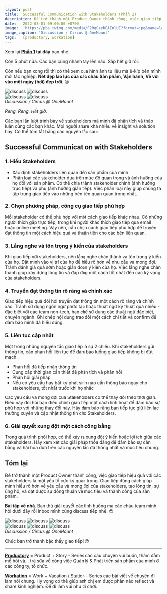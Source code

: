 ```yaml
---
layout: post
title:  Successful Communication with Stakeholders (Phần 2)
description: Để trở thành một Product Owner thành công, việc giao tiếp hiệu quả với các stakeholders là một yếu tố cực kỳ quan trọng. Giao tiếp đúng cách giúp bạn hiểu rõ hơn về yêu cầu và mong đợi của stakeholders, tạo lòng tin, sự ủng hộ, và đạt được sự đồng thuận về mục tiêu và thành công của sản phẩm.
date:   2022-08-01 09:00:00 +0700
image:  'https://pbs.twimg.com/media/F2RqCzebEAEnlUE?format=jpg&name=large'
image_caption: 'Discussion / Circus @ OneMount'
tags:   [productory, workation]
---
```


Xem lại **[Phần 1](/blog/successful-communication-with-stakeholders-part-1) tại đây** bạn nhé.

Còn 5 phút nữa. Các bạn cũng nhanh tay lên nào. Sắp hết giờ rồi.

Còn nếu bạn xong rồi thì có thể xem qua hình ảnh tư liệu mà ê-kíp bên mình mới tác nghiệp: **Nét đẹp lao lực của các cháu Sản phẩm, Vận hành, Vẽ vời vào một ngày (hơi) đẹp trời**. 😌

<div class="gallery-box">
  <div class="gallery">
    <img src="https://pbs.twimg.com/media/F2RqGCBbYAAQpwE?format=jpg&name=large" loading="lazy" alt="discuss">
    <img src="https://pbs.twimg.com/media/F2RqO2saoAATnvt?format=jpg&name=large" loading="lazy" alt="discuss">
  </div>
</div>
<div class="gallery-box">
  <div class="gallery">
    <img src="https://pbs.twimg.com/media/F2RqLYZbIAA2WKz?format=jpg&name=large" loading="lazy" alt="discuss">
    <img src="https://pbs.twimg.com/media/F2RqQuaaAAACOOZ?format=jpg&name=large" loading="lazy" alt="discuss">
  </div>
<em>Discussion / Circus @ OneMount</em>
</div>

*Reng. Reng. Hết giờ.*

Các bạn lần lượt trình bày về stakeholders mà mình đã phân tích và thảo luận cùng các bạn khác. Mọi người share khá nhiều về insight và solution hay. Có thể tóm tắt bằng các nguyên tắc sau:

## Successful Communication with Stakeholders

### 1. Hiểu Stakeholders

- Xác định stakeholders liên quan đến sản phẩm của mình
- Phân loại các stakeholder dựa trên mức độ quan trọng và ảnh hưởng của họ đối với sản phẩm. Có thể chia thành stakeholder chính (ảnh hưởng trực tiếp) và phụ (ảnh hưởng gián tiếp). Việc phân loại này giúp chúng ta tập trung giao tiếp vào những bên liên quan quan trọng nhất.

### 2. Chọn phương pháp, công cụ giao tiếp phù hợp

Mỗi stakeholder có thể phù hợp với một cách giao tiếp khác nhau. Có những người thích gặp trực tiếp, trong khi người khác thích giao tiếp qua email hoặc online meeting. Vậy nên, cần chọn cách giao tiếp phù hợp để truyền đạt thông tin một cách hiệu quả và thuận tiện cho các bên liên quan.

### 3. Lắng nghe và tôn trọng ý kiến của stakeholders

Khi giao tiếp với stakeholders, nên lắng nghe chân thành và tôn trọng ý kiến của họ. Đặt mình vào vị trí của họ để hiểu rõ hơn về nhu cầu và mong đợi. Tránh đánh giá quá sớm hoặc gián đoạn ý kiến của họ. Việc lắng nghe chân thành giúp xây dựng lòng tin và đáp ứng một cách tốt nhất đến các kỳ vọng của stakeholders.

### 4. Truyền đạt thông tin rõ ràng và chính xác

Giao tiếp hiệu quả đòi hỏi truyền đạt thông tin một cách rõ ràng và chính xác. Tránh sử dụng ngôn ngữ phức tạp hoặc thuật ngữ kỹ thuật quá nhiều - đặc biệt với các team non-tech, hạn chế sử dụng các thuật ngữ đặc biệt, chuyên ngành. Ghi chép nội dung trao đổi một cách chi tiết và confirm để đảm bảo mình đã hiểu đúng.

### 5. Liên tục cập nhật

Một trong những nguyên tắc giao tiếp là sự 2 chiều. Khi stakeholders gửi thông tin, cần phản hồi liên tục để đảm bảo luồng giao tiếp không bị đứt mạch.

- Phản hồi đã tiếp nhận thông tin
- Cung cấp thời gian cần thiết để phân tích và phản hồi
- Phản hồi giải pháp
- Nếu có yêu cầu hay bất kỳ phát sinh nào cần thông báo ngay cho stakeholders, tốt nhất trước khi họ nhắc

Các yêu cầu và mong đợi của Stakeholders có thể thay đổi theo thời gian. Điều này đòi hỏi bạn điều chỉnh giao tiếp một cách linh hoạt để đảm bảo sự phù hợp với những thay đổi này. Hãy đảm bảo rằng bạn tiếp tục giữ liên lạc thường xuyên và cập nhật thông tin cho Stakeholders.

### 6. Giải quyết xung đột một cách công bằng

Trong quá trình phối hợp, có thể xảy ra xung đột ý kiến hoặc lợi ích giữa các stakeholders. Hãy xem xét các giải pháp thỏa đáng để đảm bảo sự cân bằng và hài hòa dựa trên các nguyên tắc đã thống nhất và mục tiêu chung. 



## Tóm lại

Để trở thành một Product Owner thành công, việc giao tiếp hiệu quả với các stakeholders là một yếu tố cực kỳ quan trọng. Giao tiếp đúng cách giúp mình hiểu rõ hơn về yêu cầu và mong đợi của stakeholders, tạo lòng tin, sự ủng hộ, và đạt được sự đồng thuận về mục tiêu và thành công của sản phẩm.

**Bài tập về nhà**. Bạn thử giải quyết các tình huống mà các cháu team mình hỏi dưới đây rồi inbox mình cùng discuss tiếp nhé. 😉

<div class="gallery-box">
  <div class="gallery">
    <img src="https://pbs.twimg.com/media/F2Rd5s2aQAE6h0l?format=jpg&name=large" loading="lazy" alt="discuss">
    <img src="https://pbs.twimg.com/media/F2Rdyu-bwAAjrGE?format=jpg&name=large" loading="lazy" alt="discuss">
    <img src="https://pbs.twimg.com/media/F2RdwoeboAAvDHS?format=jpg&name=large" loading="lazy" alt="discuss">
  </div>
</div>
<div class="gallery-box">
  <div class="gallery">
    <img src="https://pbs.twimg.com/media/F2Rd7OsaQAE-mSZ?format=jpg&name=large" loading="lazy" alt="discuss">
    <img src="https://pbs.twimg.com/media/F2Rd9FtbcAAYWkk?format=jpg&name=large" loading="lazy" alt="discuss">
    <img src="https://pbs.twimg.com/media/F2Rd3CBbkAASOAp?format=jpg&name=large" loading="lazy" alt="discuss">
  </div>
<em>Discussion / Circus @ OneMount</em>
</div>

Chúc bạn trở thành bậc thầy giao tiếp! 😗

___

**[Productory](/tags/?tag=productory)** = Product + Story - Series các câu chuyện vui buồn, thấm đẫm mồ hôi và... trà sữa về công việc Quản lý & Phát triển sản phẩm của mình ở các công ty, tổ chức.


**[Workation](/tags/?tag=workation)** = Work + Vacation / Station - Series các bài viết về chuyện đi làm nói chung. Hy vọng có thể giúp anh chị em được phần nào reflect và share kinh nghiệm. Để đi làm vui như đi chơi.